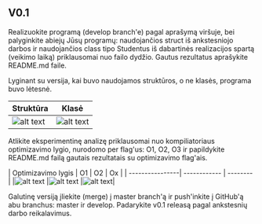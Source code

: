 ## V0.1

Realizuokite programą (develop branch'e) pagal aprašymą viršuje, bei palyginkite abiejų Jūsų programų: naudojančios struct iš ankstesniojo darbos ir naudojančios class tipo Studentus iš dabartinės realizacijos spartą (veikimo laiką) priklausomai nuo failo dydžio. Gautus rezultatus aprašykite README.md faile.

Lyginant su versija, kai buvo naudojamos struktūros, o ne klasės, programa buvo lėtesnė.

| Struktūra | Klasė |
| ---------| ---- |
| ![alt text](https://i.imgur.com/SMFWVna.png)|![alt text](https://i.imgur.com/0w0mSPH.png) |

Atlikite eksperimentinę analizę priklausomai nuo kompiliatoriaus optimizavimo lygio, nurodomo per flag'us: O1, O2, O3 ir papildykite README.md failą gautais rezultatais su optimizavimo flag'ais.

| Optimizavimo lygis | O1 | O2 | Ox |
| ----------------| ------------ | -------- | 
|![alt text](https://i.imgur.com/ztR1yU9.png) |![alt text](https://i.imgur.com/0w0mSPH.png) |![alt text](https://i.imgur.com/j1hXyM6.png)|

Galutinę versiją įliekite (merge) į master branch'ą ir push'inkite į GitHub'ą abu branchus: master ir develop.
Padarykite v0.1 releasą pagal ankstesnių darbo reikalavimus.

